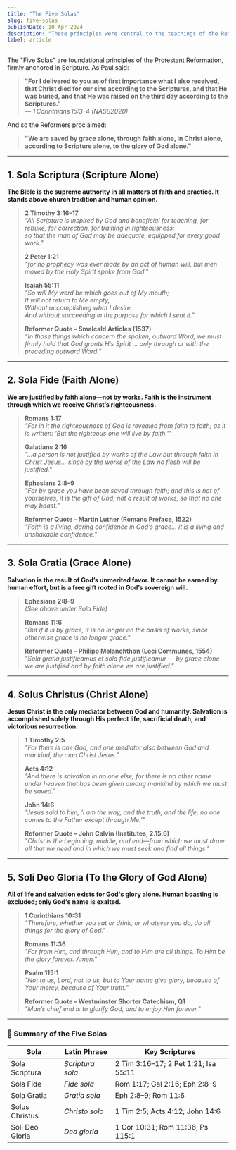 ```yaml
---
title: "The Five Solas"  
slug: five-solas  
publishDate: 10 Apr 2024  
description: "These principles were central to the teachings of the Reformers and remain essential to many Protestant denominations today."  
label: article  
---
```


The "Five Solas" are foundational principles of the Protestant Reformation, firmly anchored in Scripture. As Paul said:

> **"For I delivered to you as of first importance what I also received, that Christ died for our sins according to the Scriptures, and that He was buried, and that He was raised on the third day according to the Scriptures."**  
> — *1 Corinthians 15:3–4 (NASB2020)*

And so the Reformers proclaimed:

> **"We are saved by grace alone, through faith alone, in Christ alone, according to Scripture alone, to the glory of God alone."**

---

## 1. **Sola Scriptura (Scripture Alone)**

**The Bible is the supreme authority in all matters of faith and practice. It stands above church tradition and human opinion.**

> **2 Timothy 3:16–17**  
> *"All Scripture is inspired by God and beneficial for teaching, for rebuke, for correction, for training in righteousness;  
> so that the man of God may be adequate, equipped for every good work."*  
>
> **2 Peter 1:21**  
> *"for no prophecy was ever made by an act of human will, but men moved by the Holy Spirit spoke from God."*  
>
> **Isaiah 55:11**  
> *"So will My word be which goes out of My mouth;  
> It will not return to Me empty,  
> Without accomplishing what I desire,  
> And without succeeding in the purpose for which I sent it."*
>
> **Reformer Quote – Smalcald Articles (1537)**  
> *“In those things which concern the spoken, outward Word, we must firmly hold that God grants His Spirit … only through or with the preceding outward Word.”*

---

## 2. **Sola Fide (Faith Alone)**

**We are justified by faith alone—not by works. Faith is the instrument through which we receive Christ’s righteousness.**

> **Romans 1:17**  
> *"For in it the righteousness of God is revealed from faith to faith; as it is written: 'But the righteous one will live by faith.'"*  
>
> **Galatians 2:16**  
> *"…a person is not justified by works of the Law but through faith in Christ Jesus… since by the works of the Law no flesh will be justified."*  
>
> **Ephesians 2:8–9**  
> *"For by grace you have been saved through faith; and this is not of yourselves, it is the gift of God; not a result of works, so that no one may boast."*
>
> **Reformer Quote – Martin Luther (Romans Preface, 1522)**  
> *"Faith is a living, daring confidence in God’s grace… it is a living and unshakable confidence."*

---

## 3. **Sola Gratia (Grace Alone)**

**Salvation is the result of God’s unmerited favor. It cannot be earned by human effort, but is a free gift rooted in God’s sovereign will.**

> **Ephesians 2:8–9**  
> *(See above under Sola Fide)*  
>
> **Romans 11:6**  
> *"But if it is by grace, it is no longer on the basis of works, since otherwise grace is no longer grace."*
>
> **Reformer Quote – Philipp Melanchthon (Loci Communes, 1554)**  
> *"Sola gratia justificamus et sola fide justificamur — by grace alone we are justified and by faith alone we are justified."*

---

## 4. **Solus Christus (Christ Alone)**

**Jesus Christ is the only mediator between God and humanity. Salvation is accomplished solely through His perfect life, sacrificial death, and victorious resurrection.**

> **1 Timothy 2:5**  
> *"For there is one God, and one mediator also between God and mankind, the man Christ Jesus."*  
>
> **Acts 4:12**  
> *"And there is salvation in no one else; for there is no other name under heaven that has been given among mankind by which we must be saved."*  
>
> **John 14:6**  
> *"Jesus said to him, 'I am the way, and the truth, and the life; no one comes to the Father except through Me.'"*
>
> **Reformer Quote – John Calvin (Institutes, 2.15.6)**  
> *"Christ is the beginning, middle, and end—from which we must draw all that we need and in which we must seek and find all things."*

---

## 5. **Soli Deo Gloria (To the Glory of God Alone)**

**All of life and salvation exists for God's glory alone. Human boasting is excluded; only God's name is exalted.**

> **1 Corinthians 10:31**  
> *"Therefore, whether you eat or drink, or whatever you do, do all things for the glory of God."*  
>
> **Romans 11:36**  
> *"For from Him, and through Him, and to Him are all things. To Him be the glory forever. Amen."*  
>
> **Psalm 115:1**  
> *"Not to us, Lord, not to us, but to Your name give glory, because of Your mercy, because of Your truth."*
>
> **Reformer Quote – Westminster Shorter Catechism, Q1**  
> *"Man’s chief end is to glorify God, and to enjoy Him forever."*

---

### 📜 Summary of the Five Solas

| Sola              | Latin Phrase      | Key Scriptures                             |
|-------------------|-------------------|--------------------------------------------|
| Sola Scriptura    | *Scriptura sola*  | 2 Tim 3:16–17; 2 Pet 1:21; Isa 55:11        |
| Sola Fide         | *Fide sola*       | Rom 1:17; Gal 2:16; Eph 2:8–9               |
| Sola Gratia       | *Gratia sola*     | Eph 2:8–9; Rom 11:6                         |
| Solus Christus    | *Christo solo*    | 1 Tim 2:5; Acts 4:12; John 14:6             |
| Soli Deo Gloria   | *Deo gloria*      | 1 Cor 10:31; Rom 11:36; Ps 115:1            |
